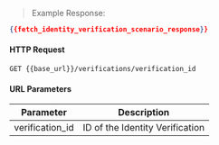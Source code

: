 
> Example Response:

```json
{{fetch_identity_verification_scenario_response}}
```

#### HTTP Request

`GET {{base_url}}/verifications/verification_id`

#### URL Parameters

Parameter | Description
--------- | -------------------------------------------------------------------
verification_id | ID of the Identity Verification
